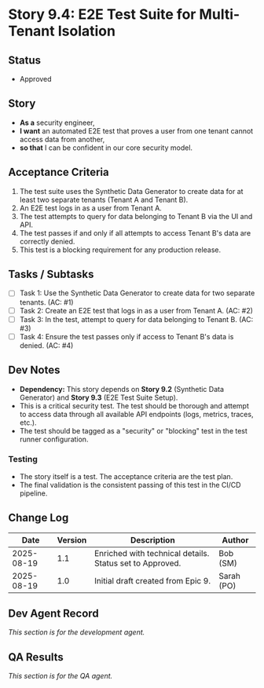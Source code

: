 # Story 9.4: E2E Test Suite for Multi-Tenant Isolation

## Status
- Approved

## Story
- **As a** security engineer,
- **I want** an automated E2E test that proves a user from one tenant cannot access data from another,
- **so that** I can be confident in our core security model.

## Acceptance Criteria
1.  The test suite uses the Synthetic Data Generator to create data for at least two separate tenants (Tenant A and Tenant B).
2.  An E2E test logs in as a user from Tenant A.
3.  The test attempts to query for data belonging to Tenant B via the UI and API.
4.  The test passes if and only if all attempts to access Tenant B's data are correctly denied.
5.  This test is a blocking requirement for any production release.

## Tasks / Subtasks
- [ ] Task 1: Use the Synthetic Data Generator to create data for two separate tenants. (AC: #1)
- [ ] Task 2: Create an E2E test that logs in as a user from Tenant A. (AC: #2)
- [ ] Task 3: In the test, attempt to query for data belonging to Tenant B. (AC: #3)
- [ ] Task 4: Ensure the test passes only if access to Tenant B's data is denied. (AC: #4)

## Dev Notes
- **Dependency:** This story depends on **Story 9.2** (Synthetic Data Generator) and **Story 9.3** (E2E Test Suite Setup).
- This is a critical security test. The test should be thorough and attempt to access data through all available API endpoints (logs, metrics, traces, etc.).
- The test should be tagged as a "security" or "blocking" test in the test runner configuration.

### Testing
- The story itself is a test. The acceptance criteria are the test plan.
- The final validation is the consistent passing of this test in the CI/CD pipeline.

## Change Log
| Date | Version | Description | Author |
| --- | --- | --- | --- |
| 2025-08-19 | 1.1 | Enriched with technical details. Status set to Approved. | Bob (SM) |
| 2025-08-19 | 1.0 | Initial draft created from Epic 9. | Sarah (PO) |

## Dev Agent Record
*This section is for the development agent.*

## QA Results
*This section is for the QA agent.*
